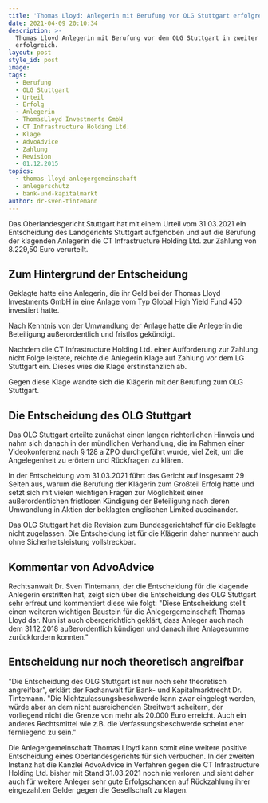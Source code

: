 ```yaml
---
title: 'Thomas Lloyd: Anlegerin mit Berufung vor OLG Stuttgart erfolgreich.'
date: 2021-04-09 20:10:34
description: >-
  Thomas Lloyd Anlegerin mit Berufung vor dem OLG Stuttgart in zweiter Instanz
  erfolgreich.
layout: post
style_id: post
image:
tags:
  - Berufung
  - OLG Stuttgart
  - Urteil
  - Erfolg
  - Anlegerin
  - ThomasLloyd Investments GmbH
  - CT Infrastructure Holding Ltd.
  - Klage
  - AdvoAdvice
  - Zahlung
  - Revision
  - 01.12.2015
topics:
  - thomas-lloyd-anlegergemeinschaft
  - anlegerschutz
  - bank-und-kapitalmarkt
author: dr-sven-tintemann
---
```

Das Oberlandesgericht Stuttgart hat mit einem Urteil vom 31.03.2021 ein Entscheidung des Landgerichts Stuttgart aufgehoben und auf die Berufung der klagenden Anlegerin die CT Infrastructure Holding Ltd. zur Zahlung von 8.229,50 Euro verurteilt.&nbsp;

## Zum Hintergrund der Entscheidung

Geklagte hatte eine Anlegerin, die ihr Geld bei der Thomas Lloyd Investments GmbH in eine Anlage vom Typ Global High Yield Fund 450 investiert hatte.&nbsp;

Nach Kenntnis von der Umwandlung der Anlage hatte die Anlegerin die Beteiligung au&szlig;erordentlich und fristlos gekündigt.&nbsp;

Nachdem die CT Infrastructure Holding Ltd. einer Aufforderung zur Zahlung nicht Folge leistete, reichte die Anlegerin Klage auf Zahlung vor dem LG Stuttgart ein. Dieses wies die Klage erstinstanzlich ab.&nbsp;

Gegen diese Klage wandte sich die Klägerin mit der Berufung zum OLG Stuttgart.&nbsp;

## Die Entscheidung des OLG Stuttgart

Das OLG Stuttgart erteilte zunächst einen langen richterlichen Hinweis und nahm sich danach in der mündlichen Verhandlung, die im Rahmen einer Videokonferenz nach &sect; 128 a ZPO durchgeführt wurde, viel Zeit, um die Angelegenheit zu erörtern und Rückfragen zu klären.&nbsp;

In der Entscheidung vom 31.03.2021 führt das Gericht auf insgesamt 29 Seiten aus, warum die Berufung der Klägerin zum Gro&szlig;teil Erfolg hatte und setzt sich mit vielen wichtigen Fragen zur Möglichkeit einer au&szlig;erordentlichen fristlosen Kündigung der Beteiligung nach deren Umwandlung in Aktien der beklagten englischen Limited auseinander.&nbsp;

Das OLG Stuttgart hat die Revision zum Bundesgerichtshof für die Beklagte nicht zugelassen. Die Entscheidung ist für die Klägerin daher nunmehr auch ohne Sicherheitsleistung vollstreckbar.&nbsp;

## Kommentar von AdvoAdvice

Rechtsanwalt Dr. Sven Tintemann, der die Entscheidung für die klagende Anlegerin erstritten hat, zeigt sich über die Entscheidung des OLG Stuttgart sehr erfreut und kommentiert diese wie folgt: "Diese Entscheidung stellt einen weiteren wichtigen Baustein für die Anlegergemeinschaft Thomas Lloyd dar. Nun ist auch obergerichtlich geklärt, dass Anleger auch nach dem 31.12.2018 au&szlig;erordentlich kündigen und danach ihre Anlagesumme zurückfordern konnten."

## Entscheidung nur noch theoretisch angreifbar

"Die Entscheidung des OLG Stuttgart ist nur noch sehr theoretisch angreifbar", erklärt der Fachanwalt für Bank- und Kapitalmarktrecht Dr. Tintemann. "Die Nichtzulassungsbeschwerde kann zwar eingelegt werden, würde aber an dem nicht ausreichenden Streitwert scheitern, der vorliegend nicht die Grenze von mehr als 20.000 Euro erreicht. Auch ein anderes Rechtsmittel wie z.B. die Verfassungsbeschwerde scheint eher fernliegend zu sein."

Die Anlegergemeinschaft Thomas Lloyd kann somit eine weitere positive Entscheidung eines Oberlandesgerichts für sich verbuchen. In der zweiten Instanz hat die Kanzlei AdvoAdvice in Verfahren gegen die CT Infrastructure Holding Ltd. bisher mit Stand 31.03.2021 noch nie verloren und sieht daher auch für weitere Anleger sehr gute Erfolgschancen auf Rückzahlung ihrer eingezahlten Gelder gegen die Gesellschaft zu klagen.&nbsp;

&nbsp;

&nbsp;
